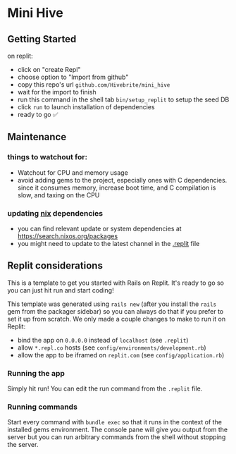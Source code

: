 # Mini Hive

## Getting Started
on replit:
- click on "create Repl"
- choose option to "Import from github"
- copy this repo's url `github.com/Hivebrite/mini_hive`
- wait for the import to finish
- run this command in the shell tab `bin/setup_replit` to setup the seed DB
- click `run` to launch installation of dependencies
- ready to go ✅

## Maintenance
### things to watchout for:
- Watchout for CPU and memory usage
- avoid adding gems to the project, especially ones with C dependencies. since it consumes memory, increase boot time, and C compilation is slow, and taxing on the CPU
### updating [nix](https://github.com/Hivebrite/mini_hive/blob/main/replit.nix) dependencies
- you can find relevant update or system dependencies at https://search.nixos.org/packages
- you might need to update to the latest channel in the [.replit](https://github.com/Hivebrite/mini_hive/blob/main/.replit) file 

## Replit considerations

This is a template to get you started with Rails on Replit. It's ready to go so you can just hit run and start coding!

This template was generated using `rails new` (after you install the `rails` gem from the packager sidebar) so you can always do that if you prefer to set it up from scratch. We only made a couple changes to make to run it on Replit:

- bind the app on `0.0.0.0` instead of `localhost` (see `.replit`)
- allow `*.repl.co` hosts (see `config/environments/development.rb`)
- allow the app to be iframed on `replit.com` (see `config/application.rb`)

### Running the app

Simply hit run! You can edit the run command from the `.replit` file.

### Running commands

Start every command with `bundle exec` so that it runs in the context of the installed gems environment. The console pane will give you output from the server but you can run arbitrary commands from the shell without stopping the server.
